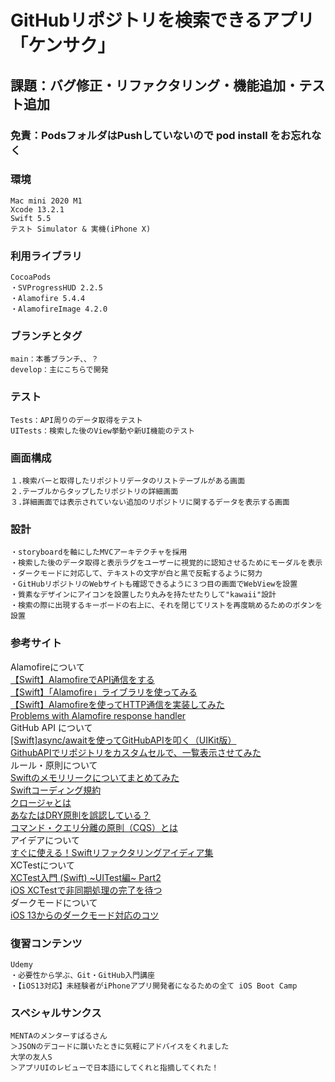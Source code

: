 # GitHubリポジトリを検索できるアプリ「ケンサク」

## 課題：バグ修正・リファクタリング・機能追加・テスト追加

### 免責：PodsフォルダはPushしていないので pod install をお忘れなく

### 環境
```
Mac mini 2020 M1
Xcode 13.2.1
Swift 5.5
テスト Simulator & 実機(iPhone X)
```

### 利用ライブラリ
```
CocoaPods
・SVProgressHUD 2.2.5
・Alamofire 5.4.4
・AlamofireImage 4.2.0
```

### ブランチとタグ
```
main：本番ブランチ、、？
develop：主にこちらで開発
```

### テスト
```
Tests：API周りのデータ取得をテスト
UITests：検索した後のView挙動や新UI機能のテスト
```

### 画面構成
```
１.検索バーと取得したリポジトリデータのリストテーブルがある画面
２.テーブルからタップしたリポジトリの詳細画面
３.詳細画面では表示されていない追加のリポジトリに関するデータを表示する画面
```

### 設計
```
・storyboardを軸にしたMVCアーキテクチャを採用
・検索した後のデータ取得と表示ラグをユーザーに視覚的に認知させるためにモーダルを表示
・ダークモードに対応して、テキストの文字が白と黒で反転するように努力
・GitHubリポジトリのWebサイトも確認できるように３つ目の画面でWebViewを設置
・質素なデザインにアイコンを設置したり丸みを持たせたりして"kawaii"設計
・検索の際に出現するキーボードの右上に、それを閉じてリストを再度眺めるためのボタンを設置
```

### 参考サイト
Alamofireについて    
[【Swift】AlamofireでAPI通信をする](https://qiita.com/REON/items/094d1b8bc7e59ea44a34)    
[【Swift】「Alamofire」ライブラリを使ってみる](https://yamamtoblog.com/alamofire/)     
[【Swift】Alamofireを使ってHTTP通信を実装してみた](https://dasuko.hatenadiary.jp/entry/2021/07/16/220812)      
[Problems with Alamofire response handler](https://stackoverflow.com/questions/68503188/problems-with-alamofire-response-handler)     
GitHub API について     
[[Swift]async/awaitを使ってGitHubAPIを叩く（UIKit版）](https://qiita.com/nkekisasa222/items/bdc9947a3a7b1fb126ac)      
[GithubAPIでリポジトリをカスタムセルで、一覧表示させてみた](https://qiita.com/SHOBLOG/items/5083e43558581cbf0dee)     
ルール・原則について    
[Swiftのメモリリークについてまとめてみた](https://qiita.com/ryu1sazae/items/201275f9ac3af1ec9e64)     
[Swiftコーディング規約](https://github.com/cookpad/styleguide/blob/master/swift.ja.md)     
[クロージャとは](https://swift.codelly.dev/guide/クロージャ/#クロージャ式の定義)    
[あなたはDRY原則を誤認している？](https://qiita.com/yatmsu/items/b4a84c4ae78fd67a364c)     
[コマンド・クエリ分離の原則（CQS）とは](https://www.youtube.com/watch?v=LsFWDrvS5Ms)      
アイデアについて     
[すぐに使える！Swiftリファクタリングアイディア集](https://qiita.com/takehilo/items/89e72192b758942af93e#how-to-move-data-sources-and-delegates-out-of-your-view-controllers)     
XCTestについて     
[XCTest入門 (Swift) ~UITest編~ Part2](https://qiita.com/y-okudera/items/8875177460713bc0ecf3)      
[iOS XCTestで非同期処理の完了を待つ](https://hopita.hatenablog.com/entry/2018/08/30/233409)      
ダークモードについて      
[iOS 13からのダークモード対応のコツ](https://qiita.com/gonsee/items/c04b73787730c0e831df)    

### 復習コンテンツ
```
Udemy
・必要性から学ぶ、Git・GitHub入門講座
・【iOS13対応】未経験者がiPhoneアプリ開発者になるための全て iOS Boot Camp
```

### スペシャルサンクス
```
MENTAのメンターすばるさん
＞JSONのデコードに躓いたときに気軽にアドバイスをくれました
大学の友人S
＞アプリUIのレビューで日本語にしてくれと指摘してくれた！
```